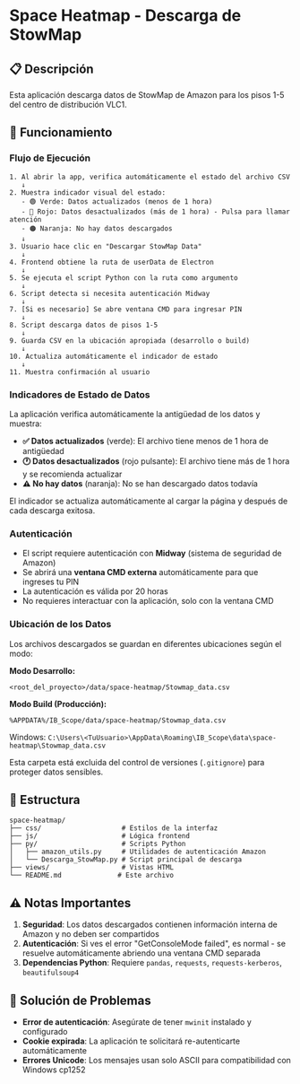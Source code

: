 # Space Heatmap - Descarga de StowMap

## 📋 Descripción

Esta aplicación descarga datos de StowMap de Amazon para los pisos 1-5 del centro de distribución VLC1.

## 🔧 Funcionamiento

### Flujo de Ejecución

```
1. Al abrir la app, verifica automáticamente el estado del archivo CSV
   ↓
2. Muestra indicador visual del estado:
   - 🟢 Verde: Datos actualizados (menos de 1 hora)
   - 🔴 Rojo: Datos desactualizados (más de 1 hora) - Pulsa para llamar atención
   - 🟠 Naranja: No hay datos descargados
   ↓
3. Usuario hace clic en "Descargar StowMap Data"
   ↓
4. Frontend obtiene la ruta de userData de Electron
   ↓
5. Se ejecuta el script Python con la ruta como argumento
   ↓
6. Script detecta si necesita autenticación Midway
   ↓
7. [Si es necesario] Se abre ventana CMD para ingresar PIN
   ↓
8. Script descarga datos de pisos 1-5
   ↓
9. Guarda CSV en la ubicación apropiada (desarrollo o build)
   ↓
10. Actualiza automáticamente el indicador de estado
   ↓
11. Muestra confirmación al usuario
```

### Indicadores de Estado de Datos

La aplicación verifica automáticamente la antigüedad de los datos y muestra:

- **✅ Datos actualizados** (verde): El archivo tiene menos de 1 hora de antigüedad
- **🕐 Datos desactualizados** (rojo pulsante): El archivo tiene más de 1 hora y se recomienda actualizar
- **⚠️ No hay datos** (naranja): No se han descargado datos todavía

El indicador se actualiza automáticamente al cargar la página y después de cada descarga exitosa.

### Autenticación

- El script requiere autenticación con **Midway** (sistema de seguridad de Amazon)
- Se abrirá una **ventana CMD externa** automáticamente para que ingreses tu PIN
- La autenticación es válida por 20 horas
- No requieres interactuar con la aplicación, solo con la ventana CMD

### Ubicación de los Datos

Los archivos descargados se guardan en diferentes ubicaciones según el modo:

**Modo Desarrollo:**
```
<root_del_proyecto>/data/space-heatmap/Stowmap_data.csv
```

**Modo Build (Producción):**
```
%APPDATA%/IB_Scope/data/space-heatmap/Stowmap_data.csv
```
Windows: `C:\Users\<TuUsuario>\AppData\Roaming\IB_Scope\data\space-heatmap\Stowmap_data.csv`

Esta carpeta está excluida del control de versiones (`.gitignore`) para proteger datos sensibles.

## 📁 Estructura

```
space-heatmap/
├── css/                    # Estilos de la interfaz
├── js/                     # Lógica frontend
├── py/                     # Scripts Python
│   ├── amazon_utils.py     # Utilidades de autenticación Amazon
│   └── Descarga_StowMap.py # Script principal de descarga
├── views/                  # Vistas HTML
└── README.md              # Este archivo
```

## ⚠️ Notas Importantes

1. **Seguridad**: Los datos descargados contienen información interna de Amazon y no deben ser compartidos
2. **Autenticación**: Si ves el error "GetConsoleMode failed", es normal - se resuelve automáticamente abriendo una ventana CMD separada
3. **Dependencias Python**: Requiere `pandas`, `requests`, `requests-kerberos`, `beautifulsoup4`

## 🐛 Solución de Problemas

- **Error de autenticación**: Asegúrate de tener `mwinit` instalado y configurado
- **Cookie expirada**: La aplicación te solicitará re-autenticarte automáticamente
- **Errores Unicode**: Los mensajes usan solo ASCII para compatibilidad con Windows cp1252

